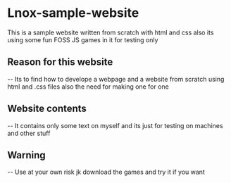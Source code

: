 # Lnox-sample-website
This is a sample website written from scratch with html and css also its using some fun FOSS JS games in it for testing only

## Reason for this website

-- Its to find how to develope a webpage and a website from scratch
using html and .css files also the need for making one for one

## Website contents
-- It contains only some text on myself and its just for testing
on machines and other stuff

## Warning 
-- Use at your own risk jk download the games and try it if you want
